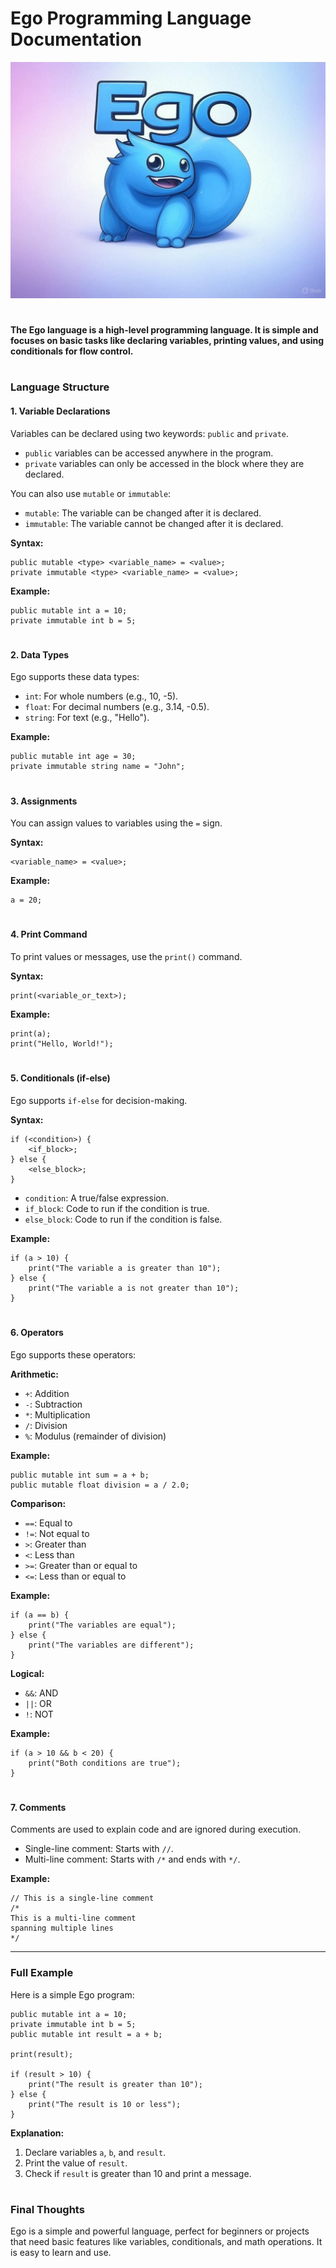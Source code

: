 # Ego Programming Language Documentation
![](https://raw.githubusercontent.com/speedrunblaze/EgoLang/refs/heads/main/imgm.jpg)

#
**The Ego language is a high-level programming language. It is simple and focuses on basic tasks like declaring variables, printing values, and using conditionals for flow control.**

#

### **Language Structure**

#### 1. **Variable Declarations**

Variables can be declared using two keywords: `public` and `private`.  
- `public` variables can be accessed anywhere in the program.  
- `private` variables can only be accessed in the block where they are declared.  

You can also use `mutable` or `immutable`:  
- `mutable`: The variable can be changed after it is declared.  
- `immutable`: The variable cannot be changed after it is declared.  

**Syntax:**  
```ego
public mutable <type> <variable_name> = <value>;
private immutable <type> <variable_name> = <value>;
```

**Example:**  
```ego
public mutable int a = 10;
private immutable int b = 5;
```

#

#### 2. **Data Types**

Ego supports these data types:  
- `int`: For whole numbers (e.g., 10, -5).  
- `float`: For decimal numbers (e.g., 3.14, -0.5).  
- `string`: For text (e.g., "Hello").  

**Example:**  
```ego
public mutable int age = 30;
private immutable string name = "John";
```

# 

#### 3. **Assignments**

You can assign values to variables using the `=` sign.  

**Syntax:**  
```ego
<variable_name> = <value>;
```

**Example:**  
```ego
a = 20;
```

#

#### 4. **Print Command**

To print values or messages, use the `print()` command.  

**Syntax:**  
```ego
print(<variable_or_text>);
```

**Example:**  
```ego
print(a);
print("Hello, World!");
```

#

#### 5. **Conditionals (if-else)**

Ego supports `if-else` for decision-making.  

**Syntax:**  
```ego
if (<condition>) {
    <if_block>;
} else {
    <else_block>;
}
```

- `condition`: A true/false expression.  
- `if_block`: Code to run if the condition is true.  
- `else_block`: Code to run if the condition is false.  

**Example:**  
```ego
if (a > 10) {
    print("The variable a is greater than 10");
} else {
    print("The variable a is not greater than 10");
}
```

#

#### 6. **Operators**

Ego supports these operators:  

**Arithmetic:**  
- `+`: Addition  
- `-`: Subtraction  
- `*`: Multiplication  
- `/`: Division  
- `%`: Modulus (remainder of division)  

**Example:**  
```ego
public mutable int sum = a + b;
public mutable float division = a / 2.0;
```

**Comparison:**  
- `==`: Equal to  
- `!=`: Not equal to  
- `>`: Greater than  
- `<`: Less than  
- `>=`: Greater than or equal to  
- `<=`: Less than or equal to  

**Example:**  
```ego
if (a == b) {
    print("The variables are equal");
} else {
    print("The variables are different");
}
```

**Logical:**  
- `&&`: AND  
- `||`: OR  
- `!`: NOT  

**Example:**  
```ego
if (a > 10 && b < 20) {
    print("Both conditions are true");
}
```
#

#### 7. **Comments**

Comments are used to explain code and are ignored during execution.  

- Single-line comment: Starts with `//`.  
- Multi-line comment: Starts with `/*` and ends with `*/`.  

**Example:**  
```ego
// This is a single-line comment
/*
This is a multi-line comment
spanning multiple lines
*/
```

---

### **Full Example**

Here is a simple Ego program:  

```ego
public mutable int a = 10;
private immutable int b = 5;
public mutable int result = a + b;

print(result);

if (result > 10) {
    print("The result is greater than 10");
} else {
    print("The result is 10 or less");
}
```

**Explanation:**  
1. Declare variables `a`, `b`, and `result`.  
2. Print the value of `result`.  
3. Check if `result` is greater than 10 and print a message.  

#

### **Final Thoughts**

Ego is a simple and powerful language, perfect for beginners or projects that need basic features like variables, conditionals, and math operations. It is easy to learn and use.
